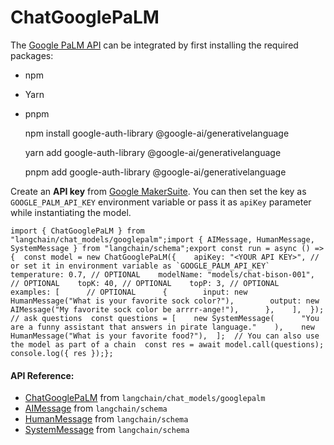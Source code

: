ChatGooglePaLM
==============

The [Google PaLM API](https://developers.generativeai.google/products/palm) can be integrated by first installing the required packages:

*   npm
*   Yarn
*   pnpm

    npm install google-auth-library @google-ai/generativelanguage

    yarn add google-auth-library @google-ai/generativelanguage

    pnpm add google-auth-library @google-ai/generativelanguage

Create an **API key** from [Google MakerSuite](https://makersuite.google.com/app/apikey). You can then set the key as `GOOGLE_PALM_API_KEY` environment variable or pass it as `apiKey` parameter while instantiating the model.

    import { ChatGooglePaLM } from "langchain/chat_models/googlepalm";import { AIMessage, HumanMessage, SystemMessage } from "langchain/schema";export const run = async () => {  const model = new ChatGooglePaLM({    apiKey: "<YOUR API KEY>", // or set it in environment variable as `GOOGLE_PALM_API_KEY`    temperature: 0.7, // OPTIONAL    modelName: "models/chat-bison-001", // OPTIONAL    topK: 40, // OPTIONAL    topP: 3, // OPTIONAL    examples: [      // OPTIONAL      {        input: new HumanMessage("What is your favorite sock color?"),        output: new AIMessage("My favorite sock color be arrrr-ange!"),      },    ],  });  // ask questions  const questions = [    new SystemMessage(      "You are a funny assistant that answers in pirate language."    ),    new HumanMessage("What is your favorite food?"),  ];  // You can also use the model as part of a chain  const res = await model.call(questions);  console.log({ res });};

#### API Reference:

*   [ChatGooglePaLM](/docs/api/chat_models_googlepalm/classes/ChatGooglePaLM) from `langchain/chat_models/googlepalm`
*   [AIMessage](/docs/api/schema/classes/AIMessage) from `langchain/schema`
*   [HumanMessage](/docs/api/schema/classes/HumanMessage) from `langchain/schema`
*   [SystemMessage](/docs/api/schema/classes/SystemMessage) from `langchain/schema`
